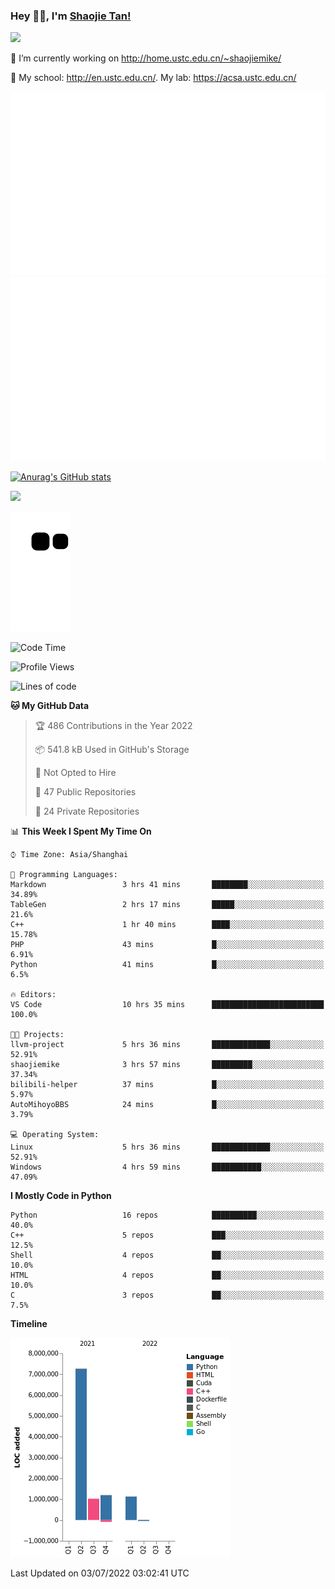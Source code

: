 

<!--
**Kirrito-k423/Kirrito-k423** is a ✨ _special_ ✨ repository because its `README.md` (this file) appears on your GitHub profile.

Here are some ideas to get you started:

- 🔭 I’m currently working on ...
- 🌱 I’m currently learning ...
- 👯 I’m looking to collaborate on ...
- 🤔 I’m looking for help with ...
- 💬 Ask me about ...
- 📫 How to reach me: ...
- 😄 Pronouns: ...
- ⚡ Fun fact: ...
-->
### Hey 👋🏽, I'm [Shaojie Tan!](http://home.ustc.edu.cn/~shaojiemike/about)

![](https://visitor-badge.glitch.me/badge?page_id=Kirrito-k423.Kirrito-k423)

🔭 I’m currently working on http://home.ustc.edu.cn/~shaojiemike/

👯 My school: http://en.ustc.edu.cn/. My lab: https://acsa.ustc.edu.cn/

![](https://github.com/Kirrito-k423/github-stats/blob/master/generated/overview.svg)
![](https://github.com/Kirrito-k423/github-stats/blob/master/generated/languages.svg)

[![Anurag's GitHub stats](https://github-readme-stats.vercel.app/api?username=Kirrito-k423&theme=flag-india&show_icons=true&hide=stars,prs,issues,contribs)](https://github.com/anuraghazra/github-readme-stats)

![](https://github-profile-summary-cards.vercel.app/api/cards/profile-details?username=Kirrito-k423&theme=vue)

![snake gif](https://github.com/Kirrito-k423/Kirrito-k423/blob/output/github-contribution-grid-snake.svg)

<!--START_SECTION:waka-->
![Code Time](http://img.shields.io/badge/Code%20Time-0%20secs-blue)

![Profile Views](http://img.shields.io/badge/Profile%20Views-0-blue)

![Lines of code](https://img.shields.io/badge/From%20Hello%20World%20I%27ve%20Written-10%20Million%20lines%20of%20code-blue)

**🐱 My GitHub Data** 

> 🏆 486 Contributions in the Year 2022
 > 
> 📦 541.8 kB Used in GitHub's Storage 
 > 
> 🚫 Not Opted to Hire
 > 
> 📜 47 Public Repositories 
 > 
> 🔑 24 Private Repositories  
 > 
📊 **This Week I Spent My Time On** 

```text
⌚︎ Time Zone: Asia/Shanghai

💬 Programming Languages: 
Markdown                 3 hrs 41 mins       ████████░░░░░░░░░░░░░░░░░   34.89% 
TableGen                 2 hrs 17 mins       █████░░░░░░░░░░░░░░░░░░░░   21.6% 
C++                      1 hr 40 mins        ████░░░░░░░░░░░░░░░░░░░░░   15.78% 
PHP                      43 mins             █░░░░░░░░░░░░░░░░░░░░░░░░   6.91% 
Python                   41 mins             █░░░░░░░░░░░░░░░░░░░░░░░░   6.5%

🔥 Editors: 
VS Code                  10 hrs 35 mins      █████████████████████████   100.0%

🐱‍💻 Projects: 
llvm-project             5 hrs 36 mins       █████████████░░░░░░░░░░░░   52.91% 
shaojiemike              3 hrs 57 mins       █████████░░░░░░░░░░░░░░░░   37.34% 
bilibili-helper          37 mins             █░░░░░░░░░░░░░░░░░░░░░░░░   5.97% 
AutoMihoyoBBS            24 mins             █░░░░░░░░░░░░░░░░░░░░░░░░   3.79%

💻 Operating System: 
Linux                    5 hrs 36 mins       █████████████░░░░░░░░░░░░   52.91% 
Windows                  4 hrs 59 mins       ███████████░░░░░░░░░░░░░░   47.09%

```

**I Mostly Code in Python** 

```text
Python                   16 repos            ██████████░░░░░░░░░░░░░░░   40.0% 
C++                      5 repos             ███░░░░░░░░░░░░░░░░░░░░░░   12.5% 
Shell                    4 repos             ██░░░░░░░░░░░░░░░░░░░░░░░   10.0% 
HTML                     4 repos             ██░░░░░░░░░░░░░░░░░░░░░░░   10.0% 
C                        3 repos             ██░░░░░░░░░░░░░░░░░░░░░░░   7.5%

```


**Timeline**

![Chart not found](https://raw.githubusercontent.com/Kirrito-k423/Kirrito-k423/main/charts/bar_graph.png) 


 Last Updated on 03/07/2022 03:02:41 UTC
<!--END_SECTION:waka-->

